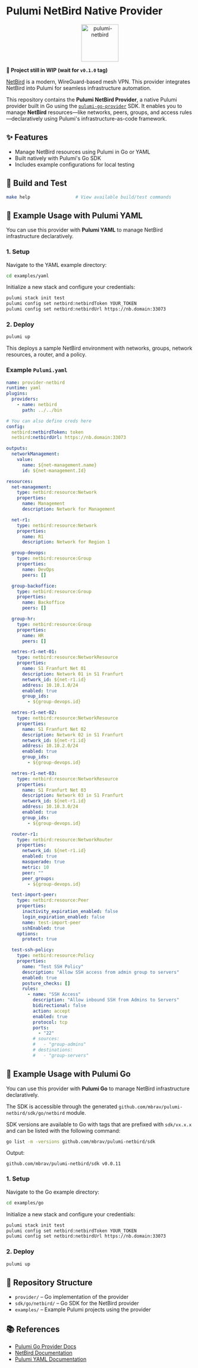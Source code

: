 # Pulumi NetBird Native Provider

<p align="center">
    <a href="https://github.com/mbrav/pulumi-netbird" target="_blank" rel="noopener noreferrer">
        <img width="100" src="./assets/logo.webp" title="pulumi-netbird"">
    </a>
</p>

**🚧 Project still in WIP (wait for `v0.1.0` tag)**

[NetBird](https://github.com/netbirdio/netbird) is a modern, WireGuard-based mesh VPN. This provider integrates NetBird into Pulumi for seamless infrastructure automation.

This repository contains the **Pulumi NetBird Provider**, a native Pulumi provider built in Go using the [`pulumi-go-provider`](https://github.com/pulumi/pulumi-go-provider) SDK. It enables you to manage **NetBird** resources—like networks, peers, groups, and access rules—declaratively using Pulumi's infrastructure-as-code framework.

## ✨ Features

- Manage NetBird resources using Pulumi in Go or YAML
- Built natively with Pulumi's Go SDK
- Includes example configurations for local testing

## 🧪 Build and Test

```bash
make help                 # View available build/test commands
````

## 🚀 Example Usage with Pulumi YAML

You can use this provider with **Pulumi YAML** to manage NetBird infrastructure declaratively.

### 1. Setup

Navigate to the YAML example directory:

```bash
cd examples/yaml
```

Initialize a new stack and configure your credentials:

```bash
pulumi stack init test
pulumi config set netbird:netbirdToken YOUR_TOKEN
pulumi config set netbird:netbirdUrl https://nb.domain:33073
```

### 2. Deploy

```bash
pulumi up
```

This deploys a sample NetBird environment with networks, groups, network resources, a router, and a policy.

### Example `Pulumi.yaml`

```yaml
name: provider-netbird
runtime: yaml
plugins:
  providers:
    - name: netbird
      path: ../../bin

# You can also define creds here
config:
  netbird:netbirdToken: token
  netbird:netbirdUrl: https://nb.domain:33073

outputs:
  networkManagement:
    value:
      name: ${net-management.name}
      id: ${net-management.Id}

resources:
  net-management:
    type: netbird:resource:Network
    properties:
      name: Management
      description: Network for Management

  net-r1:
    type: netbird:resource:Network
    properties:
      name: R1
      description: Network for Region 1

  group-devops:
    type: netbird:resource:Group
    properties:
      name: DevOps
      peers: []

  group-backoffice:
    type: netbird:resource:Group
    properties:
      name: Backoffice
      peers: []

  group-hr:
    type: netbird:resource:Group
    properties:
      name: HR
      peers: []

  netres-r1-net-01:
    type: netbird:resource:NetworkResource
    properties:
      name: S1 Franfurt Net 01
      description: Network 01 in S1 Franfurt
      network_id: ${net-r1.id}
      address: 10.10.1.0/24
      enabled: true
      group_ids:
        - ${group-devops.id}

  netres-r1-net-02:
    type: netbird:resource:NetworkResource
    properties:
      name: S1 Franfurt Net 02
      description: Network 02 in S1 Franfurt
      network_id: ${net-r1.id}
      address: 10.10.2.0/24
      enabled: true
      group_ids:
        - ${group-devops.id}

  netres-r1-net-03:
    type: netbird:resource:NetworkResource
    properties:
      name: S1 Franfurt Net 03
      description: Network 03 in S1 Franfurt
      network_id: ${net-r1.id}
      address: 10.10.3.0/24
      enabled: true
      group_ids:
        - ${group-devops.id}

  router-r1:
    type: netbird:resource:NetworkRouter
    properties:
      network_id: ${net-r1.id}
      enabled: true
      masquerade: true
      metric: 10
      peer: ""
      peer_groups:
        - ${group-devops.id}

  test-import-peer:
    type: netbird:resource:Peer
    properties:
      inactivity_expiration_enabled: false
      login_expiration_enabled: false
      name: test-import-peer
      sshEnabled: true
    options:
      protect: true

  test-ssh-policy:
    type: netbird:resource:Policy
    properties:
      name: "Test SSH Policy"
      description: "Allow SSH access from admin group to servers"
      enabled: true
      posture_checks: []
      rules:
        - name: "SSH Access"
          description: "Allow inbound SSH from Admins to Servers"
          bidirectional: false
          action: accept
          enabled: true
          protocol: tcp
          ports:
            - "22"
          # sources:
          #   - "group-admins"
          # destinations:
          #   - "group-servers"
```

## 🚀 Example Usage with Pulumi Go

You can use this provider with **Pulumi Go** to manage NetBird infrastructure declaratively.

The SDK is accessible through the generated `github.com/mbrav/pulumi-netbird/sdk/go/netbird` module.

SDK versions are available to Go with tags that are prefixed with `sdk/vx.x.x` and can be listed with the following command:

```bash
go list -m -versions github.com/mbrav/pulumi-netbird/sdk
```

Output:

```text
github.com/mbrav/pulumi-netbird/sdk v0.0.11
```

### 1. Setup

Navigate to the Go example directory:

```bash
cd examples/go
```

Initialize a new stack and configure your credentials:

```bash
pulumi stack init test
pulumi config set netbird:netbirdToken YOUR_TOKEN
pulumi config set netbird:netbirdUrl https://nb.domain:33073
```

### 2. Deploy

```bash
pulumi up
```

## 📁 Repository Structure

- `provider/` – Go implementation of the provider
- `sdk/go/netbird/` – Go SDK for the NetBird provider
- `examples/` – Example Pulumi projects using the provider

## 📚 References

- [Pulumi Go Provider Docs](https://github.com/pulumi/pulumi-go-provider)
- [NetBird Documentation](https://docs.netbird.io/)
- [Pulumi YAML Documentation](https://www.pulumi.com/docs/using-pulumi/yaml/)

